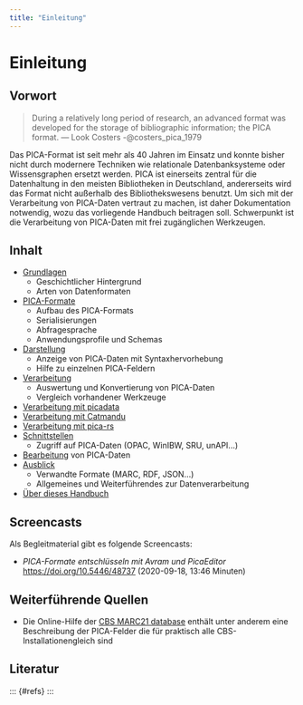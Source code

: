```yaml
---
title: "Einleitung"
---
```

# Einleitung
## Vorwort

> During a relatively long period of research, an advanced format was developed for the storage of bibliographic information; the PICA format. — Look Costers -@costers_pica_1979

Das PICA-Format ist seit mehr als 40 Jahren im Einsatz und konnte bisher nicht durch modernere Techniken wie relationale Datenbanksysteme oder Wissensgraphen ersetzt werden. PICA ist einerseits zentral für die Datenhaltung in den meisten Bibliotheken in Deutschland, andererseits wird das Format nicht außerhalb des Bibliothekswesens benutzt. Um sich mit der Verarbeitung von PICA-Daten vertraut zu machen, ist daher Dokumentation notwendig, wozu das vorliegende Handbuch beitragen soll. Schwerpunkt ist die Verarbeitung von PICA-Daten mit frei zugänglichen Werkzeugen.

## Inhalt

- [Grundlagen](grundlagen.qmd)
  - Geschichtlicher Hintergrund
  - Arten von Datenformaten
- [PICA-Formate](formate.qmd)
  - Aufbau des PICA-Formats
  - Serialisierungen
  - Abfragesprache
  - Anwendungsprofile und Schemas
- [Darstellung](darstellung.qmd)
  - Anzeige von PICA-Daten mit Syntaxhervorhebung
  - Hilfe zu einzelnen PICA-Feldern
- [Verarbeitung](verarbeitung.qmd)
  - Auswertung und Konvertierung von PICA-Daten
  - Vergleich vorhandener Werkzeuge
- [Verarbeitung mit picadata](picadata.qmd)
- [Verarbeitung mit Catmandu](catmandu.qmd)
- [Verarbeitung mit pica-rs](pica-rs.qmd)
- [Schnittstellen](schnittstellen.qmd)
  - Zugriff auf PICA-Daten (OPAC, WinIBW, SRU, unAPI...)
- [Bearbeitung](bearbeitung.qmd) von PICA-Daten
- [Ausblick](ausblick.qmd)
  - Verwandte Formate (MARC, RDF, JSON...)
  - Allgemeines und Weiterführendes zur Datenverarbeitung
- [Über dieses Handbuch](CONTRIBUTING.qmd)

## Screencasts

Als Begleitmaterial gibt es folgende Screencasts:

- *PICA-Formate entschlüsseln mit Avram und PicaEditor* <https://doi.org/10.5446/48737> (2020-09-18, 13:46 Minuten)

## Weiterführende Quellen

- Die Online-Hilfe der [CBS MARC21 database](https://help.oclc.org/Metadata_Services/CBS_MARC_21_database) enthält unter anderem eine Beschreibung der PICA-Felder die für praktisch alle CBS-Installationengleich sind

## Literatur

::: {#refs}
:::

<!-- TODO
- Eversberg: https://nbn-resolving.org/urn:nbn:de:gbv:084-11032313237
- Tennant (2002): *MARC Must Die.* In: Library Journal.
  -->
